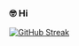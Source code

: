 ### 🤓 Hi

[![GitHub Streak](https://github-readme-streak-stats.herokuapp.com?user=JoshuaRobertson&theme=github-dark&hide_border=true&date_format=j%20M%5B%20Y%5D)](https://git.io/streak-stats)
